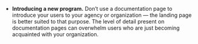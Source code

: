 - **Introducing a new program.** Don’t use a documentation page to introduce your users to your agency or organization — the landing page is better suited to that purpose. The level of detail present on documentation pages can overwhelm users who are just becoming acquainted with your organization.